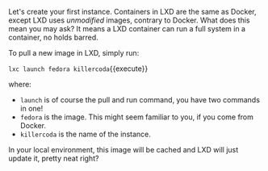 
Let's create your first instance. Containers in LXD are the same as Docker, except LXD uses *unmodified* images, contrary to Docker. What does this mean you may ask? It means a LXD container can run a full system in a container, no holds barred.


To pull a new image in LXD, simply run:

`lxc launch fedora killercoda`{{execute}}

where:

 - `launch` is of course the pull and run command, you have two commands in one!
 - `fedora` is the image. This might seem familiar to you, if you come from Docker.
 - `killercoda` is the name of the instance.

 In your local environment, this image will be cached and LXD will just update it, pretty neat right?